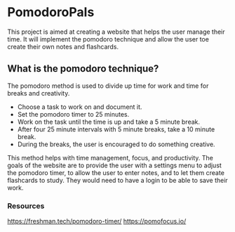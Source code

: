 # PomodoroPals


This project is aimed at creating a website that helps the user manage their time. It will implement the pomodoro technique and allow the user toe create their own notes and flashcards.


## What is the pomodoro technique?

The pomodoro method is used to divide up time for work and time for breaks and creativity.

- Choose a task to work on and document it.
- Set the pomodoro timer to 25 minutes.
- Work on the task until the time is up and take a 5 minute break.
- After four 25 minute intervals with 5 minute breaks, take a 10 minute break.
- During the breaks, the user is encouraged to do something creative.


This method helps with time management, focus, and productivity. The goals of the website are to provide the user with a settings menu to adjust the pomodoro timer, to allow the user to enter notes, and to let them create flashcards to study. They would need to have a login to be able to save their work.


### Resources

https://freshman.tech/pomodoro-timer/
https://pomofocus.io/

